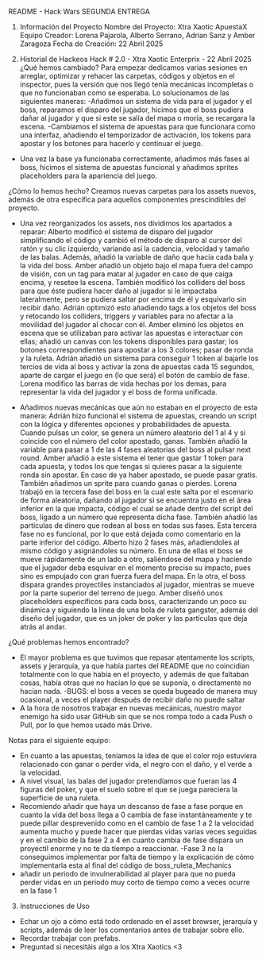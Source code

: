 README - Hack Wars SEGUNDA ENTREGA
1. Información del Proyecto
Nombre del Proyecto: Xtra Xaotic ApuestaX
Equipo Creador: Lorena Pajarola, Alberto Serrano, Adrian Sanz y Amber Zaragoza
Fecha de Creación: 22 Abril 2025

2. Historial de Hackeos
Hack # 2.0 - Xtra Xaotic Enterprix - 22 Abril 2025
¿Qué hemos cambiado?
Para empezar dedicamos varias sesiones en arreglar, optimizar y rehacer las carpetas, códigos y objetos en el inspector, pues la versión que nos llegó tenía mecánicas incompletas o que no funcionaban como se esperaba. Lo solucionamos de las siguientes maneras:
-Añadimos un sistema de vida para el jugador y el boss, reparamos el disparo del jugador, hicimos que el boss pudiera dañar al jugador y que si este se salía del mapa o moría, se recargara la escena.
-Cambiamos el sistema de apuestas para que funcionara como una interfaz, añadiendo el temporizador de activación, los tokens para apostar y los botones para hacerlo y continuar el juego.
- Una vez la base ya funcionaba correctamente, añadimos más fases al boss, hicimos el sistema de apuestas funcional y añadimos sprites placeholders para la apariencia del juego.

¿Cómo lo hemos hecho?
Creamos nuevas carpetas para los assets nuevos, además de otra específica para aquellos componentes prescindibles del proyecto.
- Una vez reorganizados los assets, nos dividimos los apartados a reparar:
Alberto modificó el sistema de disparo del jugador simplificando el código y cambió el método de disparo al cursor del ratón y su clic izquierdo, variando así la cadencia, velocidad y tamaño de las balas. Además, añadió la variable de daño que hacía cada bala y la vida del boss.
Amber añadió un objeto bajo el mapa fuera del campo de visión, con un tag para matar al jugador en caso de que caiga encima, y resetee la escena.
También modificó los colliders del boss para que éste pudiera hacer daño al jugador si le impactaba lateralmente, pero se pudiera saltar por encima de él y esquivarlo sin recibir daño.
Adrián optimizó esto añadiendo tags a los objetos del boss y retocando los colliders, triggers y variables para no afectar a la movilidad del jugador al chocar con él.
Amber eliminó los objetos en escena que se utilizaban para activar las apuestas e interactuar con ellas; añadió un canvas con los tokens disponibles para gastar; los botones correspondientes para apostar a los 3 colores; pasar de ronda y la ruleta.
Adrián añadió un sistema para conseguir 1 token al bajarle los tercios de vida al boss y activar la zona de apuestas cada 15 segundos, aparte de cargar el juego en (lo que será) el botón de cambio de fase.
Lorena modifico las barras de vida hechas por los demas, para representar la vida del jugador y el boss de forma unificada.

- Añadimos nuevas mecánicas que aún no estaban en el proyecto de esta manera:
Adrián hizo funcional el sistema de apuestas, creando un script con la lógica y diferentes opciones y probabilidades de apuesta. Cuando pulsas un color, se genera un número aleatorio del 1 al 4 y si coincide con el número del color apostado, ganas. También añadió la variable para pasar a 1 de las 4 fases aleatorias del boss al pulsar next round.
Amber añadió a este sistema el tener que gastar 1 token para cada apuesta, y todos los que tengas si quieres pasar a la siguiente ronda sin apostar. En caso de ya haber apostado, se puede pasar gratis. También añadimos un sprite para cuando ganas o pierdes. 
Lorena trabajó en la tercera fase del boss en la cual este salta por el escenario de forma aleatoria, dañando al jugador si se encuentra justo en el área inferior en la que impacta, código el cual se añade dentro del script del boss, ligado a un número que representa dicha fase.
También añadió las partículas de dinero que rodean al boss en todas sus fases. 
Esta tercera fase no es funcional, por lo que está dejada como comentario en la parte inferior del código.
Alberto hizo 2 fases más, añadiendoles al mismo código y asignándoles su número.
En una de ellas el boss se mueve rápidamente de un lado a otro, saliéndose del mapa y haciendo que el jugador deba esquivar en el momento preciso su impacto, pues sino es empujado con gran fuerza fuera del mapa.
En la otra, el boss dispara grandes proyectiles instanciados al jugador, mientras se mueve por la parte superior del terreno de juego.
Amber diseñó unos placeholders específicos para cada boss, caracterizando un poco su dinámica y siguiendo la línea de una bola de ruleta gangster, además del diseño del jugador, que es un joker de poker y las partículas que deja atrás al andar.

¿Qué problemas hemos encontrado?
- El mayor problema es que tuvimos que repasar atentamente los scripts, assets y jerarquía, ya que había partes del README que no coincidían totalmente con lo que había en el proyecto, y además de que faltaban cosas, había otras que no hacían lo que se suponía, o directamente no hacían nada.
-BUGS: el boss a veces se queda bugeado de manera muy ocasional, a veces el player después de recibir daño no puede saltar
- A la hora de nosotros trabajar en nuevas mecánicas, nuestro mayor enemigo ha sido usar GitHub sin que se nos rompa todo a cada Push o Pull, por lo que hemos usado más Drive.

Notas para el siguiente equipo:
- En cuanto a las apuestas, teníamos la idea de que el color rojo estuviera relacionado con ganar o perder vida, el negro con el daño, y el verde a la velocidad.
- A nivel visual, las balas del jugador pretendíamos que fueran las 4 figuras del poker, y que el suelo sobre el que se juega pareciera la superficie de una ruleta.
- Recomiendo añadir que haya un descanso de fase a fase porque en cuanto la vida del boss llega a 0 cambia de fase instantáneamente y te puede pillar desprevenido como en el cambio de fase 1 a 2 la velocidad aumenta mucho y puede hacer que pierdas vidas varias veces seguidas y en el cambio de la fase 2 a 4 en cuanto cambia de fase dispara un proyectil enorme 
y no te da tiempo a reaccionar.
-Fase 3 no la conseguimos implementar por falta de tiempo y la explicación de cómo implementarla esta al final del código de boss_ruleta_Mechanics 
- añadir un periodo de invulnerabilidad al player para que no pueda perder vidas en un periodo muy corto de tiempo como a veces ocurre en la fase 1

3. Instrucciones de Uso
- Echar un ojo a cómo está todo ordenado en el asset browser, jerarquía y scripts, además de leer los comentarios antes de trabajar sobre ello.
- Recordar trabajar con prefabs.
- Preguntad si necesitáis algo a los Xtra Xaotics <3
